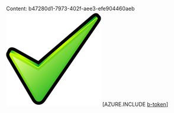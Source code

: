 Content: b47280d1-7973-402f-aee3-efe904460aeb![image](020c86f3-4dbb-4b62-b57c-6c2f00e03521.png)
[AZURE.INCLUDE [b-token](28fd9f37-5699-47b3-a0af-685bb7ff1943.md)]
